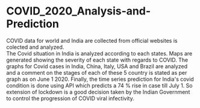 # COVID_2020_Analysis-and-Prediction

COVID data for world and India are collected from official websites is colected and analyzed.  
The Covid situation in India is analyzed
according to each states. Maps are generated showing the severity of each state with regards to COVID. 
The graphs for Covid cases in India, China, Italy, USA and Brazil are analyzed and a 
comment on the stages of each of these 5 country is stated as per graph as on June 1 2020.
Finally, the time series prediction for India's covid condition is done using API which predicts a 74 % rise in case till July 1.
So extension of lockdown is a good decision taken by the Indian Government to control the progression of COVID 
viral infectivity.
